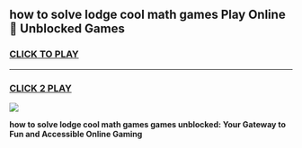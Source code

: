 
## how to solve lodge cool math games Play Online 👋 Unblocked Games
<h3>
<a href="https://news.freeplayer.one?title=how_to_solve_lodge_cool_math_games&ref=17CMG">CLICK TO PLAY</a></h3>
<hr>

<h3>
<a href="https://news.freeplayer.one?title=how_to_solve_lodge_cool_math_games&ref=17CMG">CLICK 2 PLAY</a>
  
</h3>

<a href="https://news.freeplayer.one?title=how_to_solve_lodge_cool_math_games&ref=17CMG/"><img src="https://clearcache.store/games.png"></a>


**how to solve lodge cool math games games unblocked: Your Gateway to Fun and Accessible Online Gaming**
